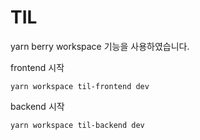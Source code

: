 # TIL
yarn berry workspace 기능을 사용하였습니다.

frontend 시작
```shell
yarn workspace til-frontend dev
```

backend 시작
```shell
yarn workspace til-backend dev
```
